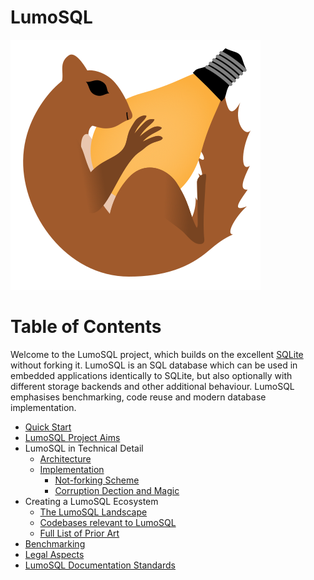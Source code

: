 <!-- SPDX-License-Identifier: CC-BY-SA-4.0 -->
<!-- SPDX-FileCopyrightText: 2020 The LumoSQL Authors -->
<!-- SPDX-ArtifactOfProjectName: LumoSQL -->
<!-- SPDX-FileType: Documentation -->
<!-- SPDX-FileComment: Original by Dan Shearer, 2020 -->


LumoSQL
=======

![](./images/lumo-logo-temp.svg "LumoSQL logo")


Table of Contents
=================

Welcome to the LumoSQL project, which builds on the excellent
[SQLite](https://sqlite.org/) without forking it.  LumoSQL is an SQL database
which can be used in embedded applications identically to SQLite, but also
optionally with different storage backends and other additional behaviour.
LumoSQL emphasises benchmarking, code reuse and modern database implementation.

* [Quick Start](./lumo-quickstart.md)
* [LumoSQL Project Aims](./lumo-project-aims.md)
* LumoSQL in Technical Detail
    + [Architecture](./lumo-architecture.md)
    + [Implementation](./lumo-implementation.md)
        * [Not-forking Scheme](./lumo-non-forking.md)
        * [Corruption Dection and Magic](./lumo-corruption-detection-and-magic.md)
* Creating a LumoSQL Ecosystem
    + [The LumoSQL Landscape](./lumo-landscape.md)
    + [Codebases relevant to LumoSQL](./lumo-relevant-codebases)
    + [Full List of Prior Art](./lumo-prior-art.md)
* [Benchmarking](./lumo-benchmarking.md)
* [Legal Aspects](./lumo-legal-aspects.md)
* [LumoSQL Documentation Standards](./lumo-doc-standards.md)

